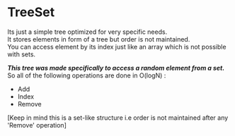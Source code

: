 # TreeSet

Its just a simple tree optimized for very specific needs.<br>
It stores elements in form of a tree but order is not maintained.<br>
You can access element by its index just like an array which is not possible with sets.<br>

<b><i>This tree was made specifically to access a random element from a set.<br></i></b>
So all of the following operations are done in O(logN) :<br>
<ul>
  <li>Add</li>
  <li>Index</li>
  <li>Remove</li>
</ul>

[Keep in mind this is a set-like structure i.e order is not maintained after any 'Remove' operation]
